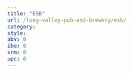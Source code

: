 ```yaml
---
title: "ESB"
url: /long-valley-pub-and-brewery/esb/
category: 
style: 
abv: 0
ibu: 0
srm: 0
upc: 0
---
```


